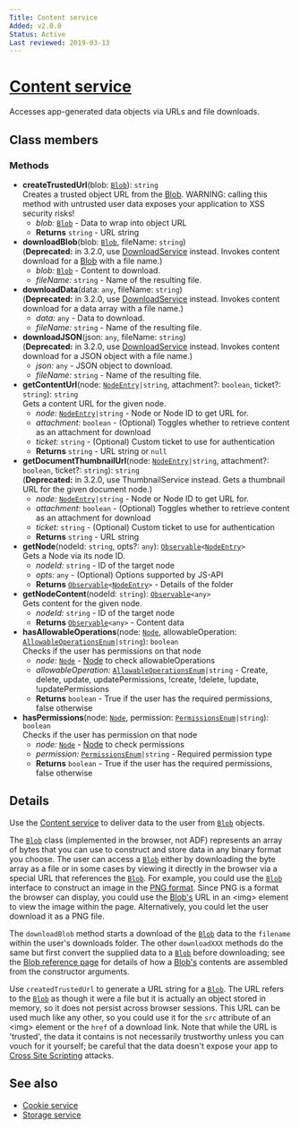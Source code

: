 ```yaml
---
Title: Content service
Added: v2.0.0
Status: Active
Last reviewed: 2019-03-13
---
```


# [Content service](../../../lib/core/services/content.service.ts "Defined in content.service.ts")

Accesses app-generated data objects via URLs and file downloads.

## Class members

### Methods

-   **createTrustedUrl**(blob: [`Blob`](https://developer.mozilla.org/en-US/docs/Web/API/Blob)): `string`<br/>
    Creates a trusted object URL from the [Blob](https://developer.mozilla.org/en-US/docs/Web/API/Blob). WARNING: calling this method with untrusted user data exposes your application to XSS security risks!
    -   _blob:_ [`Blob`](https://developer.mozilla.org/en-US/docs/Web/API/Blob)  - Data to wrap into object URL
    -   **Returns** `string` - URL string
-   **downloadBlob**(blob: [`Blob`](https://developer.mozilla.org/en-US/docs/Web/API/Blob), fileName: `string`)<br/>
    (**Deprecated:** in 3.2.0, use [DownloadService](../../../lib/core/services/download.service.ts) instead. Invokes content download for a [Blob](https://developer.mozilla.org/en-US/docs/Web/API/Blob) with a file name.) 
    -   _blob:_ [`Blob`](https://developer.mozilla.org/en-US/docs/Web/API/Blob)  - Content to download.
    -   _fileName:_ `string`  - Name of the resulting file.
-   **downloadData**(data: `any`, fileName: `string`)<br/>
    (**Deprecated:** in 3.2.0, use [DownloadService](../../../lib/core/services/download.service.ts) instead. Invokes content download for a data array with a file name.) 
    -   _data:_ `any`  - Data to download.
    -   _fileName:_ `string`  - Name of the resulting file.
-   **downloadJSON**(json: `any`, fileName: `string`)<br/>
    (**Deprecated:** in 3.2.0, use [DownloadService](../../../lib/core/services/download.service.ts) instead. Invokes content download for a JSON object with a file name.) 
    -   _json:_ `any`  - JSON object to download.
    -   _fileName:_ `string`  - Name of the resulting file.
-   **getContentUrl**(node: [`NodeEntry`](https://github.com/Alfresco/alfresco-js-api/blob/master/src/alfresco-core-rest-api/docs/NodeEntry.md)`|string`, attachment?: `boolean`, ticket?: `string`): `string`<br/>
    Gets a content URL for the given node.
    -   _node:_ [`NodeEntry`](https://github.com/Alfresco/alfresco-js-api/blob/master/src/alfresco-core-rest-api/docs/NodeEntry.md)`|string`  - Node or Node ID to get URL for.
    -   _attachment:_ `boolean`  - (Optional) Toggles whether to retrieve content as an attachment for download
    -   _ticket:_ `string`  - (Optional) Custom ticket to use for authentication
    -   **Returns** `string` - URL string or `null`
-   **getDocumentThumbnailUrl**(node: [`NodeEntry`](https://github.com/Alfresco/alfresco-js-api/blob/master/src/alfresco-core-rest-api/docs/NodeEntry.md)`|string`, attachment?: `boolean`, ticket?: `string`): `string`<br/>
    (**Deprecated:** in 3.2.0, use ThumbnailService instead. Gets a thumbnail URL for the given document node.) 
    -   _node:_ [`NodeEntry`](https://github.com/Alfresco/alfresco-js-api/blob/master/src/alfresco-core-rest-api/docs/NodeEntry.md)`|string`  - Node or Node ID to get URL for.
    -   _attachment:_ `boolean`  - (Optional) Toggles whether to retrieve content as an attachment for download
    -   _ticket:_ `string`  - (Optional) Custom ticket to use for authentication
    -   **Returns** `string` - URL string
-   **getNode**(nodeId: `string`, opts?: `any`): [`Observable`](http://reactivex.io/documentation/observable.html)`<`[`NodeEntry`](https://github.com/Alfresco/alfresco-js-api/blob/master/src/alfresco-core-rest-api/docs/NodeEntry.md)`>`<br/>
    Gets a Node via its node ID.
    -   _nodeId:_ `string`  - ID of the target node
    -   _opts:_ `any`  - (Optional) Options supported by JS-API
    -   **Returns** [`Observable`](http://reactivex.io/documentation/observable.html)`<`[`NodeEntry`](https://github.com/Alfresco/alfresco-js-api/blob/master/src/alfresco-core-rest-api/docs/NodeEntry.md)`>` - Details of the folder
-   **getNodeContent**(nodeId: `string`): [`Observable`](http://reactivex.io/documentation/observable.html)`<any>`<br/>
    Gets content for the given node.
    -   _nodeId:_ `string`  - ID of the target node
    -   **Returns** [`Observable`](http://reactivex.io/documentation/observable.html)`<any>` - Content data
-   **hasAllowableOperations**(node: [`Node`](https://github.com/Alfresco/alfresco-js-api/blob/development/src/api/content-rest-api/docs/Node.md), allowableOperation: [`AllowableOperationsEnum`](../../../lib/core/models/allowable-operations.enum.ts)`|string`): `boolean`<br/>
    Checks if the user has permissions on that node
    -   _node:_ [`Node`](https://github.com/Alfresco/alfresco-js-api/blob/development/src/api/content-rest-api/docs/Node.md)  - [Node](https://github.com/Alfresco/alfresco-js-api/blob/development/src/api/content-rest-api/docs/Node.md) to check allowableOperations
    -   _allowableOperation:_ [`AllowableOperationsEnum`](../../../lib/core/models/allowable-operations.enum.ts)`|string`  - Create, delete, update, updatePermissions, !create, !delete, !update, !updatePermissions
    -   **Returns** `boolean` - True if the user has the required permissions, false otherwise
-   **hasPermissions**(node: [`Node`](https://github.com/Alfresco/alfresco-js-api/blob/development/src/api/content-rest-api/docs/Node.md), permission: [`PermissionsEnum`](../../../lib/core/models/permissions.enum.ts)`|string`): `boolean`<br/>
    Checks if the user has permission on that node
    -   _node:_ [`Node`](https://github.com/Alfresco/alfresco-js-api/blob/development/src/api/content-rest-api/docs/Node.md)  - [Node](https://github.com/Alfresco/alfresco-js-api/blob/development/src/api/content-rest-api/docs/Node.md) to check permissions
    -   _permission:_ [`PermissionsEnum`](../../../lib/core/models/permissions.enum.ts)`|string`  - Required permission type
    -   **Returns** `boolean` - True if the user has the required permissions, false otherwise

## Details

Use the [Content service](content.service.md) to deliver data to the user from [`Blob`](https://developer.mozilla.org/en-US/docs/Web/API/Blob) objects.

The [`Blob`](https://developer.mozilla.org/en-US/docs/Web/API/Blob) class
(implemented in the browser, not ADF) represents an array of bytes that you can
use to construct and store data in any binary format you choose.
The user can access a [`Blob`](https://developer.mozilla.org/en-US/docs/Web/API/Blob) either by downloading the byte array as a file or in
some cases by viewing it directly in the browser via a special URL that references
the [`Blob`](https://developer.mozilla.org/en-US/docs/Web/API/Blob). For example, you could use the [`Blob`](https://developer.mozilla.org/en-US/docs/Web/API/Blob) interface to construct an image in the
[PNG format](https://en.wikipedia.org/wiki/Portable_Network_Graphics). Since
PNG is a format the browser can display, you could use the [Blob's](https://developer.mozilla.org/en-US/docs/Web/API/Blob) URL in an
&lt;img> element to view the image within the page. Alternatively, you could let
the user download it as a PNG file.

The `downloadBlob` method starts a download of the [`Blob`](https://developer.mozilla.org/en-US/docs/Web/API/Blob) data to the `filename`
within the user's downloads folder. The other `downloadXXX` methods do the same
but first convert the supplied data to a [`Blob`](https://developer.mozilla.org/en-US/docs/Web/API/Blob) before downloading; see the
[Blob reference page](https://developer.mozilla.org/en-US/docs/Web/API/Blob)
for details of how a [Blob's](https://developer.mozilla.org/en-US/docs/Web/API/Blob) contents are assembled from the constructor arguments.

Use `createdTrustedUrl` to generate a URL string for a [`Blob`](https://developer.mozilla.org/en-US/docs/Web/API/Blob). The URL refers to
the [`Blob`](https://developer.mozilla.org/en-US/docs/Web/API/Blob) as though it were a file but it is actually an object stored in memory,
so it does not persist across browser sessions. This URL can be used much like any
other, so you could use it for the `src` attribute of an &lt;img> element or the
`href` of a download link. Note that while the URL is 'trusted', the data it contains
is not necessarily trustworthy unless you can vouch for it yourself; be careful that
the data doesn't expose your app to
[Cross Site Scripting](https://en.wikipedia.org/wiki/Cross-site_scripting)
attacks.

## See also

-   [Cookie service](cookie.service.md)
-   [Storage service](storage.service.md)
